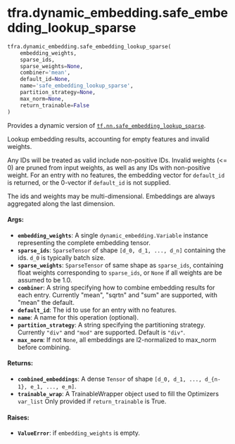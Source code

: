 <div itemscope itemtype="http://developers.google.com/ReferenceObject">
<meta itemprop="name" content="tfra.dynamic_embedding.safe_embedding_lookup_sparse" />
<meta itemprop="path" content="Stable" />
</div>

# tfra.dynamic_embedding.safe_embedding_lookup_sparse

``` python
tfra.dynamic_embedding.safe_embedding_lookup_sparse(
    embedding_weights,
    sparse_ids,
    sparse_weights=None,
    combiner='mean',
    default_id=None,
    name='safe_embedding_lookup_sparse',
    partition_strategy=None,
    max_norm=None,
    return_trainable=False
)
```

Provides a dynamic version of <a href="../../tf/nn/safe_embedding_lookup_sparse.md"><code>tf.nn.safe_embedding_lookup_sparse</code></a>.

Lookup embedding results, accounting for empty features and invalid weights.

Any IDs will be treated as valid include non-positive IDs.
Invalid weights (<= 0) are pruned from input weights, as well as any IDs
with non-positive weight. For an entry with no features, the embedding vector
for `default_id` is returned, or the 0-vector if `default_id` is not supplied.

The ids and weights may be multi-dimensional. Embeddings are always aggregated
along the last dimension.

#### Args:

* <b>`embedding_weights`</b>: A single `dynamic_embedding.Variable` instance
    representing the complete embedding tensor.
* <b>`sparse_ids`</b>: `SparseTensor` of shape `[d_0, d_1, ..., d_n]` containing the
    ids. `d_0` is typically batch size.
* <b>`sparse_weights`</b>: `SparseTensor` of same shape as `sparse_ids`, containing
    float weights corresponding to `sparse_ids`, or `None` if all weights are
    be assumed to be 1.0.
* <b>`combiner`</b>: A string specifying how to combine embedding results for each
    entry. Currently "mean", "sqrtn" and "sum" are supported, with "mean" the
    default.
* <b>`default_id`</b>: The id to use for an entry with no features.
* <b>`name`</b>: A name for this operation (optional).
* <b>`partition_strategy`</b>: A string specifying the partitioning strategy. Currently
    `"div"` and `"mod"` are supported. Default is `"div"`.
* <b>`max_norm`</b>: If not `None`, all embeddings are l2-normalized to max_norm before
    combining.


#### Returns:

* <b>`combined_embeddings`</b>:     A dense `Tensor` of shape `[d_0, d_1, ..., d_{n-1}, e_1, ..., e_m]`.
* <b>`trainable_wrap`</b>:     A TrainableWrapper object used to fill the Optimizers `var_list`
      Only provided if `return_trainable` is True.


#### Raises:

* <b>`ValueError`</b>: if `embedding_weights` is empty.
